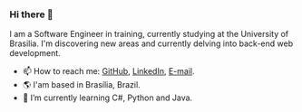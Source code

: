 ### Hi there 👋
I am a Software Engineer in training, currently studying at the University of Brasilia. I'm discovering new areas and currently delving into back-end web development.

- 📫 How to reach me: [GitHub](github.com/Stain19), [LinkedIn](www.linkedin.com/in/pedro-henrique-braga-de-morais-31017337), [E-mail](pedrobraga.uol@gmail.com).
- 🌎 I'am based in Brasília, Brazil.
- 🌱 I’m currently learning C#, Python and Java.
